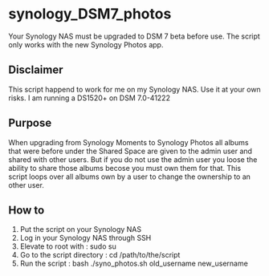 # synology_DSM7_photos

Your Synology NAS must be upgraded to DSM 7 beta before use.
The script only works with the new Synology Photos app.

## Disclaimer
This script happend to work for me on my Synology NAS. Use it at your own risks.
I am running a DS1520+ on DSM 7.0-41222

## Purpose
When upgrading from Synology Moments to Synology Photos all albums that were before under the Shared Space are given to the admin user and shared with other users.
But if you do not use the admin user you loose the ability to share those albums becose you must own them for that.
This script loops over all albums own by a user to change the ownership to an other user.

## How to
1. Put the script on your Synology NAS
2. Log in your Synology NAS through SSH
3. Elevate to root with : sudo su
4. Go to the script directory : cd /path/to/the/script
5. Run the script : bash ./syno_photos.sh old_username new_username
